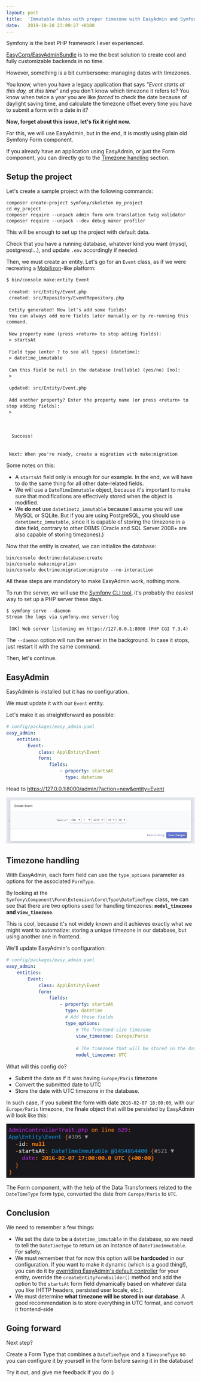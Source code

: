 ```yaml
---
layout: post
title:  'Immutable dates with proper timezone with EasyAdmin and Symfony Forms'
date:   2019-10-28 23:09:27 +0100
---
```


Symfony is the best PHP framework I ever experienced.

[EasyCorp/EasyAdminBundle](https://github.com/EasyCorp/EasyAdminBundle/) is to me the best solution to create cool and fully customizable backends in no time.

However, something is a bit cumbersome: managing dates with timezones.

You know, when you have a legacy application that says _"Event starts at this day, at this time"_ and you don't know which timezone it refers to? You know when twice a year you are like _forced_ to check the date because of daylight saving time, and calculate the timezone offset every time you have to submit a form with a date in it?

**Now, forget about this issue, let's fix it right now.**

For this, we will use EasyAdmin, but in the end, it is mostly using plain old Symfony Form component.

If you already have an application using EasyAdmin, or just the Form component, you can directly go to the [Timezone handling](#timezone-handling) section.

## Setup the project

Let's create a sample project with the following commands:

```
composer create-project symfony/skeleton my_project
cd my_project
composer require --unpack admin form orm translation twig validator
composer require --unpack --dev debug maker profiler
```

This will be enough to set up the project with default data.

Check that you have a running database, whatever kind you want (mysql, postgresql...), and update `.env` accordingly if needed.

Then, we must create an entity. Let's go for an `Event` class, as if we were recreating a [Mobilizon](https://framagit.org/framasoft/mobilizon)-like platform:

```
$ bin/console make:entity Event

 created: src/Entity/Event.php
 created: src/Repository/EventRepository.php

 Entity generated! Now let's add some fields!
 You can always add more fields later manually or by re-running this command.

 New property name (press <return> to stop adding fields):
 > startsAt

 Field type (enter ? to see all types) [datetime]:
 > datetime_immutable

 Can this field be null in the database (nullable) (yes/no) [no]:
 >

 updated: src/Entity/Event.php

 Add another property? Enter the property name (or press <return> to stop adding fields):
 >



  Success!


 Next: When you're ready, create a migration with make:migration

```

Some notes on this:

* A `startsAt` field only is enough for our example. In the end, we will have to do the same thing for all other date-related fields.
* We will use a `DateTimeImmutable` object, because it's important to make sure that modifications are effectively stored when the object is modified.
* We **do not** use `datetimetz_immutable` because I assume you will use MySQL or SQLite. But if you are using PostgreSQL, you should use `datetimetz_immutable`, since it is capable of storing the timezone in a date field, contrary to other DBMS (Oracle and SQL Server 2008+ are also capable of storing timezones).)

Now that the entity is created, we can initialize the database:

```
bin/console doctrine:database:create
bin/console make:migration
bin/console doctrine:migration:migrate --no-interaction
```

All these steps are mandatory to make EasyAdmin work, nothing more.

To run the server, we will use the [Symfony CLI tool](https://symfony.com/download), it's probably the easiest way to set up a PHP server these days.

```
$ symfony serve --daemon
Stream the logs via symfony.exe server:log

 [OK] Web server listening on https://127.0.0.1:8000 (PHP CGI 7.3.4)

```

The `--daemon` option will run the server in the background. In case it stops, just restart it with the same command.

Then, let's continue.

## EasyAdmin

EasyAdmin is installed but it has no configuration.

We must update it with our `Event` entity.

Let's make it as straightforward as possible:

```yaml
# config/packages/easy_admin.yaml
easy_admin:
    entities:
        Event:
            class: App\Entity\Event
            form:
                fields:
                    - property: startsAt
                      type: datetime
```

Head to https://127.0.0.1:8000/admin/?action=new&entity=Event

![EasyAdmin "new" form](/img/easyadmin_dates_admin_new.jpg)

## Timezone handling

With EasyAdmin, each form field can use the `type_options` parameter as options for the associated `FormType`.

By looking at the `Symfony\Component\Form\Extension\Core\Type\DateTimeType` class, we can see that there are two options used for handling timezones: **`model_timezone` and `view_timezone`**.

This is cool, because it's not widely known and it achieves exactly what we might want to automatize: storing a unique timezone in our database, but using another one in frontend.

We'll update EasyAdmin's configuration:

```yaml
# config/packages/easy_admin.yaml
easy_admin:
    entities:
        Event:
            class: App\Entity\Event
            form:
                fields:
                    - property: startsAt
                      type: datetime
                      # Add these fields
                      type_options:
                          # The frontend-size timezone
                          view_timezone: Europe/Paris

                          # The timezone that will be stored in the database
                          model_timezone: UTC
```

What will this config do?

* Submit the date as if it was having `Europe/Paris` timezone
* Convert the submitted date to UTC
* Store the date with UTC timezone in the database.

In such case, if you submit the form with date `2016-02-07 18:00:00`, with our `Europe/Paris` timezone, the finale object that will be persisted by EasyAdmin will look like this:

![EasyAdmin dumped entity](/img/easyadmin_dates_admin_entity_dump.jpg)

The Form component, with the help of the Data Transformers related to the `DateTimeType` form type, converted the date from `Europe/Paris` to `UTC`.

## Conclusion

We need to remember a few things:

* We set the date to be a `datetime_immutable` in the database, so we need to tell the `DateTimeType` to return us an instance of `DateTimeImmutable`. For safety.
* We must remember that for now this option will be **hardcoded** in our configuration. If you want to make it dynamic (which is a good thing!), you can do it by [overriding EasyAdmin's default controller](https://symfony.com/doc/master/bundles/EasyAdminBundle/book/complex-dynamic-backends.html#customization-based-on-overriding-the-default-admincontroller) for your entity, override the `createEntityFormBuilder()` method and add the option to the `startsAt` form field dynamically based on whatever data you like (HTTP headers, persisted user locale, etc.).
* We must determine **what timezone will be stored in our database**. A good recommendation is to store everything in UTC format, and convert it frontend-side

## Going forward

Next step?

Create a Form Type that combines a `DateTimeType` and a `TimezoneType` so you can configure it by yourself in the form before saving it in the database!

Try it out, and give me feedback if you do :)
